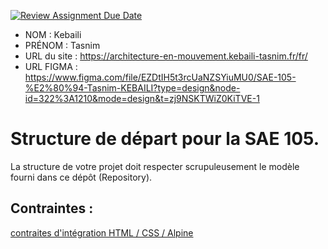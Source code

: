 [![Review Assignment Due Date](https://classroom.github.com/assets/deadline-readme-button-24ddc0f5d75046c5622901739e7c5dd533143b0c8e959d652212380cedb1ea36.svg)](https://classroom.github.com/a/kGMeGFDJ)
- NOM : Kebaili
- PRÉNOM : Tasnim
- URL du site : https://architecture-en-mouvement.kebaili-tasnim.fr/fr/
- URL FIGMA : https://www.figma.com/file/EZDtIH5t3rcUaNZSYiuMU0/SAE-105-%E2%80%94-Tasnim-KEBAILI?type=design&node-id=322%3A1210&mode=design&t=zj9NSKTWiZ0KiTVE-1

# Structure de départ pour la SAE 105.

La structure de votre projet doit respecter scrupuleusement le modèle fourni dans ce dépôt (Repository).

## Contraintes :
[contraites d'intégration HTML / CSS / Alpine](https://moodle.univ-fcomte.fr/mod/page/view.php?id=645799)
